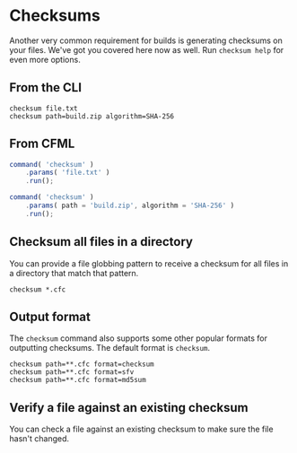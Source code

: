 # Checksums
Another very common requirement for builds is generating checksums on your files.  We've got you covered here now as well.  Run `checksum help` for even more options.

## From the CLI

```
checksum file.txt
checksum path=build.zip algorithm=SHA-256
```

## From CFML
```js
command( 'checksum' )
    .params( 'file.txt' )
    .run();

command( 'checksum' )
    .params( path = 'build.zip', algorithm = 'SHA-256' )
    .run();
```

## Checksum all files in a directory

You can provide a file globbing pattern to receive a checksum for all files in a directory that match that pattern.

```
checksum *.cfc
```

## Output format

The `checksum` command also supports some other popular formats for outputting checksums.  The default format is `checksum`.
```
checksum path=**.cfc format=checksum
checksum path=**.cfc format=sfv
checksum path=**.cfc format=md5sum
```

## Verify a file against an existing checksum

You can check a file against an existing checksum to make sure the file hasn't changed.

```

```